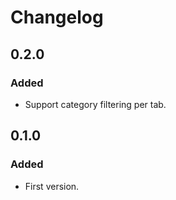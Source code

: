 ﻿# Changelog

## 0.2.0
### Added
- Support category filtering per tab.  

## 0.1.0
### Added
- First version.